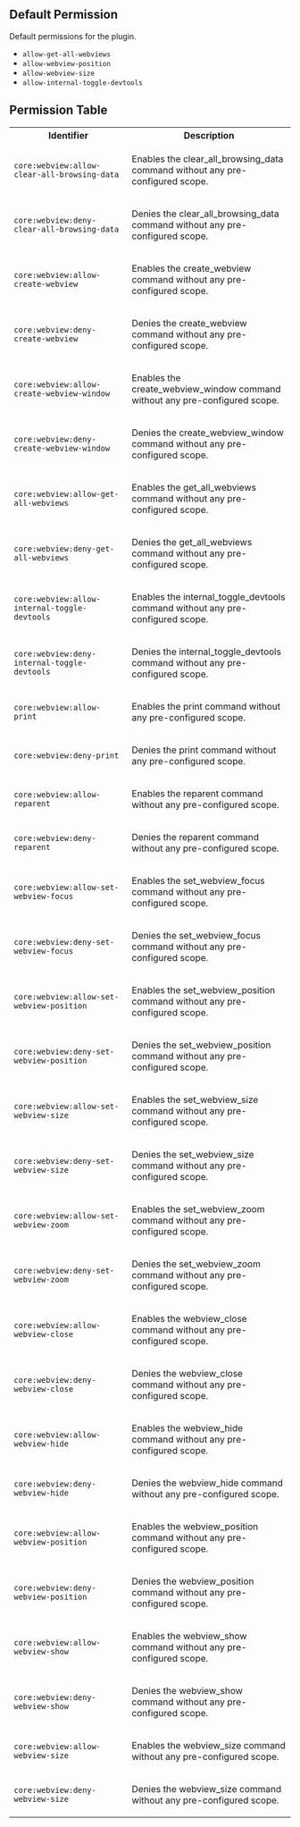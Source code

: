## Default Permission

Default permissions for the plugin.

-   `allow-get-all-webviews`
-   `allow-webview-position`
-   `allow-webview-size`
-   `allow-internal-toggle-devtools`

## Permission Table

<table>
<tr>
<th>Identifier</th>
<th>Description</th>
</tr>

<tr>
<td>

`core:webview:allow-clear-all-browsing-data`

</td>
<td>

Enables the clear_all_browsing_data command without any pre-configured scope.

</td>
</tr>

<tr>
<td>

`core:webview:deny-clear-all-browsing-data`

</td>
<td>

Denies the clear_all_browsing_data command without any pre-configured scope.

</td>
</tr>

<tr>
<td>

`core:webview:allow-create-webview`

</td>
<td>

Enables the create_webview command without any pre-configured scope.

</td>
</tr>

<tr>
<td>

`core:webview:deny-create-webview`

</td>
<td>

Denies the create_webview command without any pre-configured scope.

</td>
</tr>

<tr>
<td>

`core:webview:allow-create-webview-window`

</td>
<td>

Enables the create_webview_window command without any pre-configured scope.

</td>
</tr>

<tr>
<td>

`core:webview:deny-create-webview-window`

</td>
<td>

Denies the create_webview_window command without any pre-configured scope.

</td>
</tr>

<tr>
<td>

`core:webview:allow-get-all-webviews`

</td>
<td>

Enables the get_all_webviews command without any pre-configured scope.

</td>
</tr>

<tr>
<td>

`core:webview:deny-get-all-webviews`

</td>
<td>

Denies the get_all_webviews command without any pre-configured scope.

</td>
</tr>

<tr>
<td>

`core:webview:allow-internal-toggle-devtools`

</td>
<td>

Enables the internal_toggle_devtools command without any pre-configured scope.

</td>
</tr>

<tr>
<td>

`core:webview:deny-internal-toggle-devtools`

</td>
<td>

Denies the internal_toggle_devtools command without any pre-configured scope.

</td>
</tr>

<tr>
<td>

`core:webview:allow-print`

</td>
<td>

Enables the print command without any pre-configured scope.

</td>
</tr>

<tr>
<td>

`core:webview:deny-print`

</td>
<td>

Denies the print command without any pre-configured scope.

</td>
</tr>

<tr>
<td>

`core:webview:allow-reparent`

</td>
<td>

Enables the reparent command without any pre-configured scope.

</td>
</tr>

<tr>
<td>

`core:webview:deny-reparent`

</td>
<td>

Denies the reparent command without any pre-configured scope.

</td>
</tr>

<tr>
<td>

`core:webview:allow-set-webview-focus`

</td>
<td>

Enables the set_webview_focus command without any pre-configured scope.

</td>
</tr>

<tr>
<td>

`core:webview:deny-set-webview-focus`

</td>
<td>

Denies the set_webview_focus command without any pre-configured scope.

</td>
</tr>

<tr>
<td>

`core:webview:allow-set-webview-position`

</td>
<td>

Enables the set_webview_position command without any pre-configured scope.

</td>
</tr>

<tr>
<td>

`core:webview:deny-set-webview-position`

</td>
<td>

Denies the set_webview_position command without any pre-configured scope.

</td>
</tr>

<tr>
<td>

`core:webview:allow-set-webview-size`

</td>
<td>

Enables the set_webview_size command without any pre-configured scope.

</td>
</tr>

<tr>
<td>

`core:webview:deny-set-webview-size`

</td>
<td>

Denies the set_webview_size command without any pre-configured scope.

</td>
</tr>

<tr>
<td>

`core:webview:allow-set-webview-zoom`

</td>
<td>

Enables the set_webview_zoom command without any pre-configured scope.

</td>
</tr>

<tr>
<td>

`core:webview:deny-set-webview-zoom`

</td>
<td>

Denies the set_webview_zoom command without any pre-configured scope.

</td>
</tr>

<tr>
<td>

`core:webview:allow-webview-close`

</td>
<td>

Enables the webview_close command without any pre-configured scope.

</td>
</tr>

<tr>
<td>

`core:webview:deny-webview-close`

</td>
<td>

Denies the webview_close command without any pre-configured scope.

</td>
</tr>

<tr>
<td>

`core:webview:allow-webview-hide`

</td>
<td>

Enables the webview_hide command without any pre-configured scope.

</td>
</tr>

<tr>
<td>

`core:webview:deny-webview-hide`

</td>
<td>

Denies the webview_hide command without any pre-configured scope.

</td>
</tr>

<tr>
<td>

`core:webview:allow-webview-position`

</td>
<td>

Enables the webview_position command without any pre-configured scope.

</td>
</tr>

<tr>
<td>

`core:webview:deny-webview-position`

</td>
<td>

Denies the webview_position command without any pre-configured scope.

</td>
</tr>

<tr>
<td>

`core:webview:allow-webview-show`

</td>
<td>

Enables the webview_show command without any pre-configured scope.

</td>
</tr>

<tr>
<td>

`core:webview:deny-webview-show`

</td>
<td>

Denies the webview_show command without any pre-configured scope.

</td>
</tr>

<tr>
<td>

`core:webview:allow-webview-size`

</td>
<td>

Enables the webview_size command without any pre-configured scope.

</td>
</tr>

<tr>
<td>

`core:webview:deny-webview-size`

</td>
<td>

Denies the webview_size command without any pre-configured scope.

</td>
</tr>
</table>
